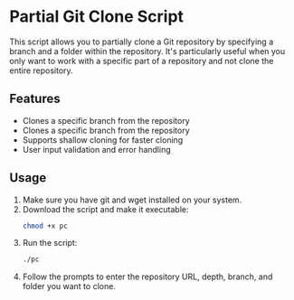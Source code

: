 # Partial Git Clone Script

This script allows you to partially clone a Git repository by specifying a branch and a folder within the repository. It's particularly useful when you only want to work with a specific part of a repository and not clone the entire repository.

## Features

- Clones a specific branch from the repository
- Clones a specific branch from the repository
- Supports shallow cloning for faster cloning
- User input validation and error handling

## Usage

1. Make sure you have git and wget installed on your system.
2. Download the script and make it executable:
   ```bash
   chmod +x pc
   ```
3. Run the script:
   ```bash
   ./pc
   ```
4. Follow the prompts to enter the repository URL, depth, branch, and folder you want to clone.
